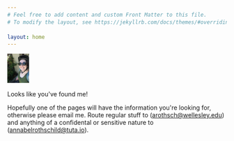 ```yaml
---
# Feel free to add content and custom Front Matter to this file.
# To modify the layout, see https://jekyllrb.com/docs/themes/#overriding-theme-defaults

layout: home
---
```


<img src="images/IMG_4460.jpeg" width="10%" height="20%" />

Looks like you've found me! 

Hopefully one of the pages will have the information you're looking for, otherwise please email me. Route regular stuff to (arothsch@wellesley.edu) and anything of a confidental or sensitive nature to (annabelrothschild@tuta.io). 